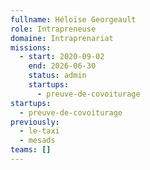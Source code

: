 ```yaml
---
fullname: Héloïse Georgeault
role: Intrapreneuse
domaine: Intraprenariat
missions:
  - start: 2020-09-02
    end: 2026-06-30
    status: admin
    startups:
      - preuve-de-covoiturage
startups:
  - preuve-de-covoiturage
previously:
  - le-taxi
  - mesads
teams: []
---
```

